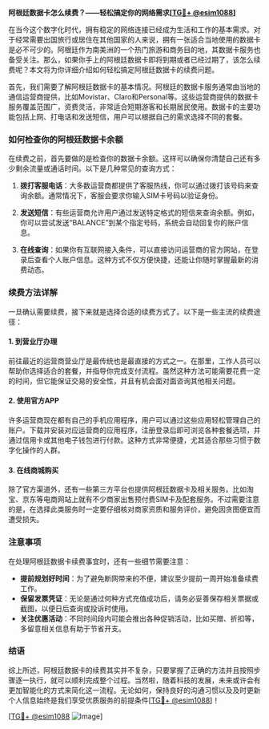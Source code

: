 **阿根廷数据卡怎么续费？——轻松搞定你的网络需求[[TG💪+ @esim1088](https://t.me/s/esim1088)]**

在当今这个数字化时代，拥有稳定的网络连接已经成为生活和工作的基本需求。对于经常需要出国旅行或居住在其他国家的人来说，拥有一张适合当地使用的数据卡是必不可少的。阿根廷作为南美洲的一个热门旅游和商务目的地，其数据卡服务也备受关注。那么，如果你手上的阿根廷数据卡即将到期或者已经过期了，该怎么续费呢？本文将为你详细介绍如何轻松搞定阿根廷数据卡的续费问题。

首先，我们需要了解阿根廷数据卡的基本情况。阿根廷的数据卡服务通常由当地的通信运营商提供，比如Movistar、Claro和Personal等。这些运营商提供的数据卡服务覆盖范围广，资费灵活，非常适合短期游客和长期居民使用。数据卡的主要功能包括上网、打电话和发送短信，用户可以根据自己的需求选择不同的套餐。

### 如何检查你的阿根廷数据卡余额

在续费之前，首先要做的是检查你的数据卡余额。这样可以确保你清楚自己还有多少剩余流量或通话时间。以下是几种常见的查询方式：

1. **拨打客服电话**：大多数运营商都提供了客服热线，你可以通过拨打该号码来查询余额。通常情况下，客服会要求你输入SIM卡号码以验证身份。
   
2. **发送短信**：有些运营商允许用户通过发送特定格式的短信来查询余额。例如，你可以尝试发送“BALANCE”到某个指定号码，系统会自动回复你的账户信息。

3. **在线查询**：如果你有互联网接入条件，可以直接访问运营商的官方网站，在登录后查看个人账户信息。这种方式不仅方便快捷，还能让你随时掌握最新的消费动态。

### 续费方法详解

一旦确认需要续费，接下来就是选择合适的续费方式了。以下是一些主流的续费途径：

#### 1. 到营业厅办理

前往最近的运营商营业厅是最传统也是最直接的方式之一。在那里，工作人员可以帮助你选择适合的套餐，并指导你完成支付流程。虽然这种方法可能需要花费一定的时间，但它能保证交易的安全性，并且有机会面对面咨询其他相关问题。

#### 2. 使用官方APP

许多运营商现在都有自己的手机应用程序，用户可以通过这些应用轻松管理自己的账户。下载并安装对应运营商的应用程序，注册登录后即可浏览各种套餐选项，并通过信用卡或其他电子钱包进行付款。这种方式非常便捷，尤其适合那些习惯于数字化操作的人群。

#### 3. 在线商城购买

除了官方渠道外，还有一些第三方平台也提供阿根廷数据卡及相关服务。比如淘宝、京东等电商网站上就有不少商家出售预付费SIM卡及配套服务。不过需要注意的是，在选择此类服务时一定要仔细核对商家资质和服务评价，避免因贪图便宜而遭受损失。

### 注意事项

在处理阿根廷数据卡续费事宜时，还有一些细节需要注意：

- **提前规划好时间**：为了避免断网带来的不便，建议至少提前一周开始准备续费工作。
- **保留发票凭证**：无论是通过何种方式充值成功后，请务必妥善保存相关票据或截图，以便日后查询或投诉时使用。
- **关注优惠活动**：不同时间段内可能会推出各种促销活动，比如买赠、折扣等，多留意相关信息有助于节省开支。

### 结语

综上所述，阿根廷数据卡的续费其实并不复杂，只要掌握了正确的方法并且按照步骤逐一执行，就可以顺利完成整个过程。当然啦，随着科技的发展，未来或许会有更加智能化的方式来简化这一流程。无论如何，保持良好的沟通习惯以及及时更新个人信息始终是我们享受优质服务的前提条件[[TG💪+ @esim1088](https://t.me/s/esim1088)]！

[[TG💪+ @esim1088](https://t.me/s/esim1088) ![Image](https://i.postimg.cc/4NQfJmqS/Snipaste-2025-05-13-00-14-12.png)]